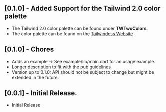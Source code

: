 ## [0.1.0] - Added Support for the Tailwind 2.0 color palette
* The Tailwind 2.0 color palette can be found under <b>TWTwoColors</b>.
* The color palette can be found on the [Tailwindcss Website](https://tailwindcss.com/docs/customizing-colors)


## [0.1.0] - Chores
* Adds an example -> See example/lib/main.dart for an usage example.
* Longer description to fit with the pub guidelines
* Version up to 0.1.0: API should not be subject to change but might be extended in the future.

## [0.0.1] - Initial Release.
* Initial Release